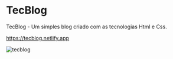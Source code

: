 # TecBlog

TecBlog - Um simples blog criado com as tecnologias Html e Css.

https://tecblog.netlify.app

![tecblog](https://user-images.githubusercontent.com/37297378/162107471-13bd1499-0899-44df-8dfb-f734c510f648.gif)
